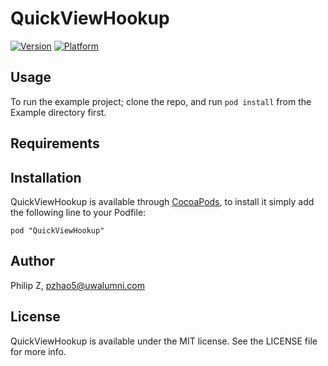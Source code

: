 # QuickViewHookup

[![Version](http://cocoapod-badges.herokuapp.com/v/QuickViewHookup/badge.png)](http://cocoadocs.org/docsets/QuickViewHookup)
[![Platform](http://cocoapod-badges.herokuapp.com/p/QuickViewHookup/badge.png)](http://cocoadocs.org/docsets/QuickViewHookup)

## Usage

To run the example project; clone the repo, and run `pod install` from the Example directory first.

## Requirements

## Installation

QuickViewHookup is available through [CocoaPods](http://cocoapods.org), to install
it simply add the following line to your Podfile:

    pod "QuickViewHookup"

## Author

Philip Z, pzhao5@uwalumni.com

## License

QuickViewHookup is available under the MIT license. See the LICENSE file for more info.

